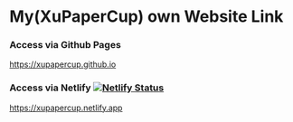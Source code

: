 # My(XuPaperCup) own Website Link
### Access via Github Pages
https://xupapercup.github.io
### Access via Netlify [![Netlify Status](https://api.netlify.com/api/v1/badges/a304170d-a990-4536-bafb-91619abc6168/deploy-status)](https://app.netlify.com/sites/xupapercup/deploys)
https://xupapercup.netlify.app
